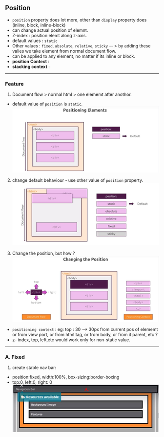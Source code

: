 ## Position
- `position` property does lot more, other than `display` property does (inline, block, inline-block)
- can change actual position of elemnt.
- Z-index : position elemt along z-axis.
- default values : `static`
- Other values : `fixed`, `absolute`, `relative`, `sticky` -- > by adding these valies we take element from normal document flow.
- can be applied to any element, no matter if its inline or block.
- **position Context** : 
- **stacking context** :

***

### Feature
1. Document flow > normal html > one elememt after anothor.
- default value of `position` is `static`. 
![img](https://github.com/lekhrajdinkar/css_html/blob/master/NOTES-CSS/assets/position/1.JPG)

2. change default behaviour - use other value of `position` property.
![img](https://github.com/lekhrajdinkar/css_html/blob/master/NOTES-CSS/assets/position/2.JPG)

3. Change the position, but how ? 
![img](https://github.com/lekhrajdinkar/css_html/blob/master/NOTES-CSS/assets/position/3.JPG)

- `positioning context` : eg: top : 30 --> 30px from current pos of elememt or from view port, or from html tag, or from body, or from it parent, etc ?
- z- index, top, left,etc would work only for non-static value.

***

### A. Fixed
1.  create stable nav bar:
- position:fixed, width:100%, box-sizing:border-boxing
- top:0, left:0, right: 0
![img](https://github.com/lekhrajdinkar/css_html/blob/master/NOTES-CSS/assets/position/4.JPG)



